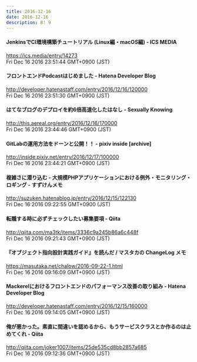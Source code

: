 ```yaml
---
title: 2016-12-16
date: 2016-12-16
description: B! 9
---
```


#### JenkinsでCI環境構築チュートリアル (Linux編・macOS編) - ICS MEDIA
https://ics.media/entry/14273<br>
Fri Dec 16 2016 23:51:44 GMT+0900 (JST)<br>


#### フロントエンドPodcastはじめました - Hatena Developer Blog
http://developer.hatenastaff.com/entry/2016/12/16/120000<br>
Fri Dec 16 2016 23:51:30 GMT+0900 (JST)<br>


#### はてなブログのデプロイを約6倍高速化したはなし - Sexually Knowing
http://this.aereal.org/entry/2016/12/16/170000<br>
Fri Dec 16 2016 23:44:46 GMT+0900 (JST)<br>


#### GitLabの運用方法をドーンと公開！！ - pixiv inside [archive]
http://inside.pixiv.net/entry/2016/12/17/100000<br>
Fri Dec 16 2016 23:44:21 GMT+0900 (JST)<br>


####  複雑さに潜り込む - 大規模PHPアプリケーションにおける例外・モニタリング・ロギング - すずけんメモ
http://suzuken.hatenablog.jp/entry/2016/12/15/122130<br>
Fri Dec 16 2016 09:22:55 GMT+0900 (JST)<br>


#### 転職する時に必ずチェックしたい募集要項 - Qiita
http://qiita.com/ma3tk/items/3336c9a245b86a6c448f<br>
Fri Dec 16 2016 09:21:43 GMT+0900 (JST)<br>


#### 『オブジェクト指向設計実践ガイド』を読んだ / マスタカの ChangeLog メモ
https://masutaka.net/chalow/2016-09-22-1.html<br>
Fri Dec 16 2016 09:16:09 GMT+0900 (JST)<br>


#### Mackerelにおけるフロントエンドのパフォーマンス改善の取り組み - Hatena Developer Blog
http://developer.hatenastaff.com/entry/2016/12/15/160000<br>
Fri Dec 16 2016 09:14:05 GMT+0900 (JST)<br>


#### 俺が悪かった。素直に間違いを認めるから、もうサービスクラスとか作るのは止めてくれ - Qiita
http://qiita.com/joker1007/items/25de535cd8bb2857a685<br>
Fri Dec 16 2016 09:12:36 GMT+0900 (JST)<br>


